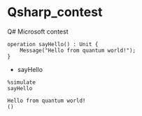 # Qsharp_contest
Q# Microsoft contest

```qsharp
operation sayHello() : Unit {
    Message("Hello from quantum world!");
}
```
<ul><li>sayHello</li></ul>

```qsharp
%simulate
sayHello
```
    Hello from quantum world!
    ()
    
```qsharp

```
